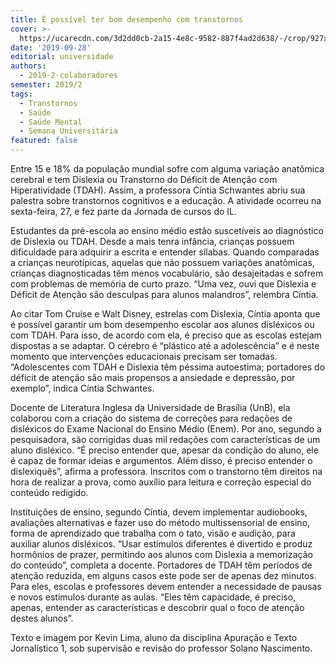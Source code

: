 ```yaml
---
title: É possível ter bom desempenho com transtornos
cover: >-
  https://ucarecdn.com/3d2dd0cb-2a15-4e8c-9582-887f4ad2d638/-/crop/927x668/0,0/-/preview/-/enhance/30/-/sharp/4/
date: '2019-09-28'
editorial: universidade
authors:
  - 2019-2-colaboradores
semester: 2019/2
tags:
  - Transtornos
  - Saúde
  - Saúde Mental
  - Semana Universitária
featured: false
---
```

Entre 15 e 18% da população mundial sofre com alguma variação anatômica cerebral e tem Dislexia ou Transtorno do Déficit de Atenção com Hiperatividade (TDAH). Assim, a professora Cíntia Schwantes abriu sua palestra sobre transtornos cognitivos e a educação. A atividade ocorreu na sexta-feira, 27, e fez parte da Jornada de cursos do IL.

Estudantes da pré-escola ao ensino médio estão suscetíveis ao diagnóstico de Dislexia ou TDAH. Desde a mais tenra infância, crianças possuem dificuldade para adquirir a escrita e entender sílabas. Quando comparadas a crianças neurotípicas, aquelas que não possuem variações anatômicas, crianças diagnosticadas têm menos vocabulário, são desajeitadas e sofrem com problemas de memória de curto prazo. “Uma vez, ouvi que Dislexia e Déficit de Atenção são desculpas para alunos malandros”, relembra Cíntia.

Ao citar Tom Cruise e Walt Disney, estrelas com Dislexia, Cíntia aponta que é possível garantir um bom desempenho escolar aos alunos disléxicos ou com TDAH. Para isso, de acordo com ela, é preciso que as escolas estejam dispostas a se adaptar. O cérebro é “plástico até a adolescência” e é neste momento que intervenções educacionais precisam ser tomadas. “Adolescentes com TDAH e Dislexia têm péssima autoestima; portadores do déficit de atenção são mais propensos a ansiedade e depressão, por exemplo”, indica Cíntia Schwantes.

Docente de Literatura Inglesa da Universidade de Brasília (UnB), ela colaborou com a criação do sistema de correções para redações de disléxicos do Exame Nacional do Ensino Médio (Enem). Por ano, segundo a pesquisadora, são corrigidas duas mil redações com características de um aluno disléxico. “É preciso entender que, apesar da condição do aluno, ele é capaz de formar ideias e argumentos. Além disso, é preciso entender o dislexiquês”, afirma a professora. Inscritos com o transtorno têm direitos na hora de realizar a prova, como auxílio para leitura e correção especial do conteúdo redigido.

Instituições de ensino, segundo Cíntia, devem implementar audiobooks, avaliações alternativas e fazer uso do método multissensorial de ensino, forma de aprendizado que trabalha com o tato, visão e audição, para auxiliar alunos disléxicos. “Usar estímulos diferentes é divertido e produz hormônios de prazer, permitindo aos alunos com Dislexia a memorização do conteúdo”, completa a docente. Portadores de TDAH têm períodos de atenção reduzida, em alguns casos este pode ser de apenas dez minutos. Para eles, escolas e professores devem entender a necessidade de pausas e novos estímulos durante as aulas. “Eles têm capacidade, é preciso, apenas, entender as características e descobrir qual o foco de atenção destes alunos”.



Texto e imagem por Kevin Lima, aluno da disciplina Apuração e Texto Jornalístico 1, sob supervisão e revisão do professor Solano Nascimento.
